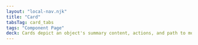 ```yaml
---
layout: "local-nav.njk"
title: "Card"
tabsTag: card_tabs
tags: "Component Page"
deck: Cards depict an object's summary content, actions, and path to more details.
---
```


<!--
Cards provide a set of content which acts as an entry point to more detailed information.

Cards contain content and actions about a single subject.

Cards group information into flexible containers that allow users to browse a collection of related items and actions. They show a taste of information and reveal more details upon interaction.

A card is a linked, interactive surface that groups related information and/or actions associated with a singular subject or destination.

Provide entry into detailed content via an image, text, and related information.

A card is a preview that serves as an entry point to more detailed information.

Use a card when there is a self-contained object on a page (often repeatable) that contains a snapshot of related content that a user can drill into.

The card component is used to provide a brief summary of content or a task, often with a link to more detail. Cards are frequently displayed alongside other cards to group related content or tasks.

-->
